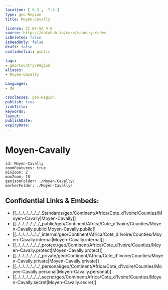 ```yaml
---
location: [ 6.3 , -7.6 ] 
type: geo-Region
title: Moyen-Cavally

license: CC BY-SA 4.0
source: https://datahub.io/core/country-codes
isDeleted: false
isReadOnly: false
draft: false
confidential: public

tags:
- geo/Country/Region
aliases:
- Moyen-Cavally

Languages:
- de

cssclasses: geo-Region
publish: true
linkTitle: 
keywords: 
layout: 
publishDate: 
expiryDate: 
---
```


# Moyen-Cavally

```leaflet
id: Moyen-Cavally
zoomFeatures: true 
minZoom: 2 
maxZoom: 18
geojsonFolder: ./Moyen-Cavally/
markerFolder: ./Moyen-Cavally/
```


## Confidential Links & Embeds: 
- [[../../../../../../_Standards/geo/Continent/Africa/Cote_d'Ivoire/Counties/Moyen-Cavally|Moyen-Cavally]] 
- [[../../../../../../_public/geo/Continent/Africa/Cote_d'Ivoire/Counties/Moyen-Cavally.public|Moyen-Cavally.public]] 
- [[../../../../../../_internal/geo/Continent/Africa/Cote_d'Ivoire/Counties/Moyen-Cavally.internal|Moyen-Cavally.internal]] 
- [[../../../../../../_protect/geo/Continent/Africa/Cote_d'Ivoire/Counties/Moyen-Cavally.protect|Moyen-Cavally.protect]] 
- [[../../../../../../_private/geo/Continent/Africa/Cote_d'Ivoire/Counties/Moyen-Cavally.private|Moyen-Cavally.private]] 
- [[../../../../../../_personal/geo/Continent/Africa/Cote_d'Ivoire/Counties/Moyen-Cavally.personal|Moyen-Cavally.personal]] 
- [[../../../../../../_secret/geo/Continent/Africa/Cote_d'Ivoire/Counties/Moyen-Cavally.secret|Moyen-Cavally.secret]] 

